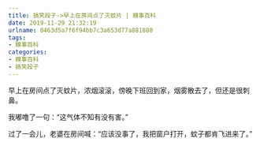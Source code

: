 ```yaml
---
title: 搞笑段子->早上在房间点了灭蚊片 | 糗事百科
date: 2019-11-29 21:32:19
urlname: 0463d5a7f6f94bb7c3a653d77a881880
tags: 
- 糗事百科
categories:
- 糗事百科
- 搞笑段子
---
```

早上在房间点了灭蚊片，浓烟滚滚，傍晚下班回到家，烟雾散去了，但还是很刺鼻。

我嘟噜了一句：“这气体不知有没有害。”

过了一会儿，老婆在房间喊：“应该没事了，我把窗户打开，蚊子都肯飞进来了。”


